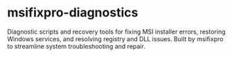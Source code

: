 # msifixpro-diagnostics
Diagnostic scripts and recovery tools for fixing MSI installer errors, restoring Windows services, and resolving registry and DLL issues. Built by msifixpro to streamline system troubleshooting and repair.
